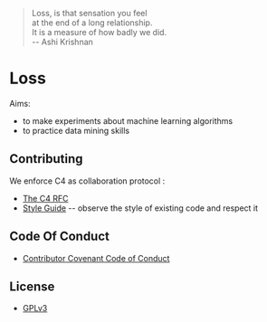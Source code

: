 > Loss, is that sensation you feel  
> at the end of a long relationship.  
> It is a measure of how badly we did.  
> -- Ashi Krishnan  

# Loss

Aims:
- to make experiments about machine learning algorithms
- to practice data mining skills

## Contributing

We enforce C4 as collaboration protocol :
- [The C4 RFC](https://rfc.zeromq.org/spec:42/C4)
- [Style Guide](STYLE-GUIDE.md) -- observe the style of existing code and respect it

## Code Of Conduct

- [Contributor Covenant Code of Conduct](CODE-OF-CONDUCT.md)

## License

- [GPLv3](LICENSE)
